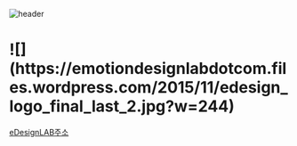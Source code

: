 
![header](https://capsule-render.vercel.app/api?type=Cylinder&color=0:E040FB,100:2FE4ED&height=170&section=header&text=YoungJo&fontSize=50&fontColor=FFFFFF)


<h1 align: "right"> ![](https://emotiondesignlabdotcom.files.wordpress.com/2015/11/edesign_logo_final_last_2.jpg?w=244) </h1>

[eDesignLAB주소](https://emotiondesignlab.com/) 

